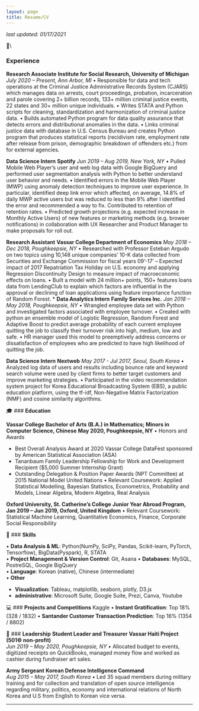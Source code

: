 ```yaml
---
layout: page
title: Resume/CV
---
```


*last updated: 01/17/2021*

💼\
### **Experience**

**Research Associate**
**Institute for Social Research, University of Michigan**
*July 2020 – Present, Ann Arbor, MI*
•	Responsible for data and tech operations at the Criminal Justice Administrative Records System (CJARS) which manages data on arrests, court proceedings, probation, incarceration and parole covering 2+ billion records, 133+ million criminal justice events, 22 states and 30+ million unique individuals.
•	Writes STATA and Python scripts for cleaning, standardization and harmonization of criminal justice data.
•	Builds automated Python program for data quality assurance that detects errors and distributional anomalies in the data.
•	Links criminal justice data with database in U.S. Census Bureau and creates Python program that produces statistical reports (recidivism rate, employment rate after release from prison, demographic breakdown of offenders etc.) from for external agencies.

**Data Science Intern**
**Spotify**
*Jun 2019 – Aug 2019, New York, NY*
•	Pulled Mobile Web Player’s user and web log data with Google BigQuery and performed user segmentation analysis with Python to better understand user behavior and needs.
•	Identified errors in the Mobile Web Player (MWP) using anomaly detection techniques to improve user experience. In particular, identified deep link error which affected, on average, 14.8% of daily MWP active users but was reduced to less than 9% after I identified the error and recommended a way to fix. Contributed to retention of retention rates.
•	Predicted growth projections (e.g. expected increase in Monthly Active Users) of new features or marketing methods (e.g. browser notifications) in collaboration with UX Researcher and Product Manager to make proposals for roll out.

**Research Assistant**
**Vassar College Department of Economics**
*May 2018 – Dec 2018, Poughkeepsie, NY*
•	Researched with Professor Esteban Argudo on two topics using 10,148 unique companies’ 10-K data collected from Securities and Exchange Commission for fiscal years 09’-17’ – Expected impact of 2017 Repatriation Tax Holiday on U.S. economy and applying Regression Discontinuity Design to measure impact of macroeconomic effects on loans.
•	Built a model with 24 million+ points, 150+ features loans data from LendingClub to explain which factors are influential in the approval or declining of loan applications using feature importance function of Random Forest.
*
**Data Analytics Intern**
**Family Services Inc.**
*Jan 2018 – May 2018, Poughkeepsie, NY*
•	Wrangled employee data set with Python and investigated factors associated with employee turnover.
•	Created with python an ensemble model of Logistic Regression, Random Forest and Adaptive Boost to predict average probability of each current employee quitting the job to classify their turnover risk into high, medium, low and safe.
•	HR manager used this model to preemptively address concerns or dissatisfaction of employees who are predicted to have high likelihood of quitting the job.

**Data Science Intern**
**Nextweb**
*May 2017 - Jul 2017, Seoul, South Korea*
• Analyzed log data of users and results including bounce rate and keyword search volume were used by client firms to better target customers and improve marketing strategies.
• Participated in the video recommendation system project for Korea Educational Broadcasting System (EBS), a public education platform, using the tf-idf, Non-Negative Matrix Factorization (NMF) and cosine similarity algorithms.

🎓 ### **Education**

**Vassar College**
**Bachelor of Arts (B.A.) in Mathematics; Minors in Computer Science, Chinese**
**May 2020, Poughkeepsie, NY**
• Honors and Awards
  - Best Overall Analysis Award at 2020 Vassar College DataFest sponsored by American Statistical Association (ASA)
  - Tananbaum Family Leadership Fellowship for Work and Development Recipient ($5,000 Summer Internship Grant)
  - Outstanding Delegation & Position Paper Awards (NPT Committee) at 2015 National Model United Nations
• Relevant Coursework: Applied Statistical Modelling, Bayesian Statistics, Econometrics, Probability and Models, Linear Algebra, Modern Algebra, Real Analysis

**Oxford University, St. Catherine’s College**
**Junior Year Abroad Program, Jan 2019 – Jun 2019, Oxford, United Kingdom**
• Relevant Coursework: Statistical Machine Learning, Quantitative Economics, Finance, Corporate Social Responsibility

🤖 ### **Skills**

• **Data Analysis & ML**: Python(NumPy, SciPy, Pandas, Scikit-learn, PyTorch, Tensorflow), BigData(Pyspark), R, STATA                
• **Project Management & Version Control**: Git, Asana
• **Databases**: MySQL, PostreSQL, Google BigQuery                
• **Language**: Korean (native), Chinese (intermediate) 	           
• **Other**
  - **Visualization**: Tableau, matplotlib, seaborn, plotly, D3.js
  - **administrative**: Microsoft Suite, Google Suite, Prezi, Canva, Youtube

💻 ### **Projects and Competitions**
Kaggle
• **Instant Gratification**: Top 18% (328 / 1832)
• **Santander Customer Transaction Prediction**: Top 16% (1354 / 8802)

🙇 ### **Leadership**
**Student Leader and Treasurer**
**Vassar Haiti Project (501© non-profit)**             
*Jun 2019 – May 2020, Poughkeepsie, NY*
•	Allocated budget to events, digitized receipts on QuickBooks, managed money flow and worked as cashier during fundraiser art sales.

**Army Sergeant**
**Korean Defense Intelligence Command**                    
*Aug 2015 – May 2017, South Korea*
•	Led 35 squad members during military training and for collection and translation of open source intelligence regarding military, politics, economy and international relations of North Korea and U.S from English to Korean vice versa.



______________________________________________________________________________________________________________________________________________________________________________
